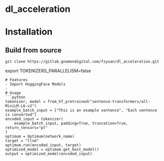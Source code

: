 # dl_acceleration

# Installation
## Build from source
```
git clone https://gitlab.gnomondigital.com/fzyuan/dl_acceleration.git

```
export TOKENIZERS_PARALLELISM=false
```
# Features
- Import HuggingFace Models
- 
# Usage
```python
tokenizer, model = from_hf_pretrained("sentence-transformers/all-MiniLM-L6-v2")
example_batch_input = ["This is an example sentence", "Each sentence is converted"]
encoded_input = tokenizer(
    example_batch_input, padding=True, truncation=True, return_tensors="pt"
)
optimum = Optimum(network_name)
target = "llvm"
optimum.run(encoded_input, target)
optimized_model = optimum.get_best_model()
output = optimized_model(encoded_input)
```